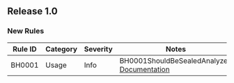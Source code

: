 ﻿## Release 1.0

### New Rules

Rule ID | Category | Severity | Notes
--------|----------|----------|--------------------
BH0001  |  Usage   |   Info   | BH0001ShouldBeSealedAnalyzer, [Documentation](https://na1307.github.io/Bluehill.Analyzers/BH0001)
